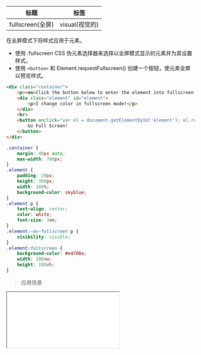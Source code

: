 | 标题                             | 标签           |
| -------------------------------- | -------------- |
| fullscreen(全屏) | visual(视觉的) |

在全屏模式下将样式应用于元素。

* 使用 :fullscreen CSS 伪元素选择器来选择以全屏模式显示的元素并为其设置样式。
* 使用 `<button>` 和 Element.requestFullscreen() 创建一个按钮，使元素全屏以预览样式。

```html
<div class="container">
    <p><em>Click the button below to enter the element into fullscreen mode. </em></p>
    <div class="element" id="element">
        <p>I change color in fullscreen mode!</p>
    </div>
    <br>
    <button onclick="var el = document.getElementById('element'); el.requestFullscreen();">
        Go Full Screen!
    </button>
</div>
```

```css
.container {
    margin: 40px auto;
    max-width: 700px;
}
.element {
    padding: 20px;
    height: 300px;
    width: 100%;
    background-color: skyblue;
}
.element p {
    text-align: center;
    color: white;
    font-size: 3em;
}
.element:-ms-fullscreen p {
    visibility: visible;
}
.element:fullscreen {
    background-color: #e4708a;
    width: 100vw;
    height: 100vh;
}
```

> 应用场景

<iframe src="codes/css/html/fullscreen.html"></iframe>




